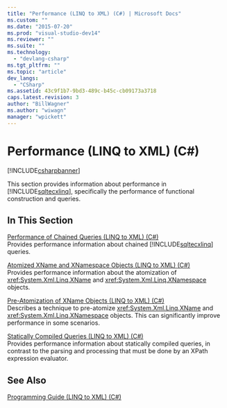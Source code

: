 ```yaml
---
title: "Performance (LINQ to XML) (C#) | Microsoft Docs"
ms.custom: ""
ms.date: "2015-07-20"
ms.prod: "visual-studio-dev14"
ms.reviewer: ""
ms.suite: ""
ms.technology: 
  - "devlang-csharp"
ms.tgt_pltfrm: ""
ms.topic: "article"
dev_langs: 
  - "CSharp"
ms.assetid: 43c9f1b7-9bd3-489c-b45c-cb09173a3718
caps.latest.revision: 3
author: "BillWagner"
ms.author: "wiwagn"
manager: "wpickett"
---
```

# Performance (LINQ to XML) (C#)
[!INCLUDE[csharpbanner](../../../../includes/csharpbanner.md)]

This section provides information about performance in [!INCLUDE[sqltecxlinq](../../../../includes/sqltecxlinq-md.md)], specifically the performance of functional construction and queries.  
  
## In This Section  
 [Performance of Chained Queries (LINQ to XML) (C#)](../../../../csharp/programming-guide/concepts/linq/performance-of-chained-queries-linq-to-xml.md)  
 Provides performance information about chained [!INCLUDE[sqltecxlinq](../../../../includes/sqltecxlinq-md.md)] queries.  
  
 [Atomized XName and XNamespace Objects (LINQ to XML) (C#)](../../../../csharp/programming-guide/concepts/linq/atomized-xname-and-xnamespace-objects-linq-to-xml.md)  
 Provides performance information about the atomization of <xref:System.Xml.Linq.XName> and <xref:System.Xml.Linq.XNamespace> objects.  
  
 [Pre-Atomization of XName Objects (LINQ to XML) (C#)](../../../../csharp/programming-guide/concepts/linq/pre-atomization-of-xname-objects-linq-to-xml.md)  
 Describes a technique to pre-atomize <xref:System.Xml.Linq.XName> and <xref:System.Xml.Linq.XNamespace> objects. This can significantly improve performance in some scenarios.  
  
 [Statically Compiled Queries (LINQ to XML) (C#)](../../../../csharp/programming-guide/concepts/linq/statically-compiled-queries-linq-to-xml.md)  
 Provides performance information about statically compiled queries, in contrast to the parsing and processing that must be done by an XPath expression evaluator.  
  
## See Also  
 [Programming Guide (LINQ to XML) (C#)](../../../../csharp/programming-guide/concepts/linq/programming-guide-linq-to-xml.md)